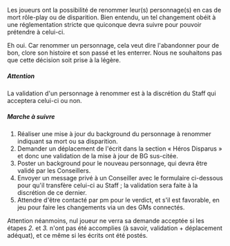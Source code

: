 Les joueurs ont la possibilité de renommer leur(s) personnage(s) en cas de mort rôle-play ou de disparition. Bien entendu, un tel changement obéit à une réglementation stricte que quiconque devra suivre pour pouvoir prétendre à celui-ci.

Eh oui. Car renommer un personnage, cela veut dire l'abandonner pour de bon, clore son histoire et son passé et les enterrer. Nous ne souhaitons pas que cette décision soit prise à la légère.

##### Attention

La validation d'un personnage à renommer est à la discrétion du Staff qui acceptera celui-ci ou non.

##### Marche à suivre

1. Réaliser une mise à jour du background du personnage à renommer indiquant sa mort ou sa disparition.
1. Demander un déplacement de l'écrit dans la section « Héros Disparus » et donc une validation de la mise à jour de BG sus-citée.
1. Poster un background pour le nouveau personnage, qui devra être validé par les Conseillers.
1. Envoyer un message privé à un Conseiller avec le formulaire ci-dessous pour qu'il transfère celui-ci au Staff ; la validation sera faite à la discrétion de ce dernier.
1. Attendre d'être contacté par pm pour le verdict, et s'il est favorable, en jeu pour faire les changements via un des GMs connectés.

Attention néanmoins, nul joueur ne verra sa demande acceptée si les étapes _2._ et _3._ n'ont pas été accomplies (à savoir, validation + déplacement adéquat), et ce même si les écrits ont été postés.
